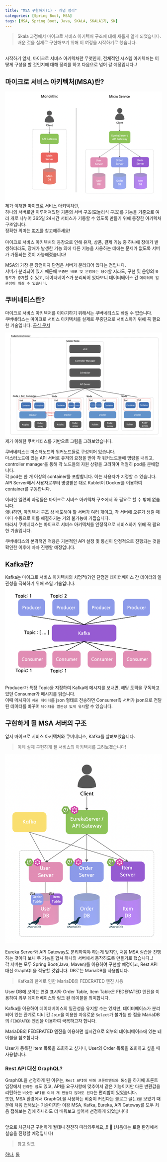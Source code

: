 ```yaml
---
title: "MSA 구현하기(1) - 개념 정리"
categories: [Spring Boot, MSA]
tags: [MSA, Spring Boot, Java, SKALA, SKALA1기, SK]
---
```


> Skala 과정에서 마이크로 서비스 아키텍처 구조에 대해 새롭게 알게 되었습니다.<br>
배운 것을 실제로 구현해보기 위해 이 여정을 시작하기로 했습니다.<br>

<br>
시작하기 앞서, 마이크로 서비스 아키텍처란 무엇인지, 전체적인 시스템 아키텍처는 어떻게 구성을 할 것인지에 대해 정리를 하고 다음으로 넘어 갈 예정입니다..!

## 마이크로 서비스 아키텍처(MSA)란?
![monolithic&msa](/assets/img/monolithic&msa.png)
제가 이해한 마이크로 서비스 아키텍처란,<br>하나의 서버로만 이루어져있던 기존의 서버 구조(모놀리식 구조)를 기능을 기준으로 여러 개로 나누어 365일 24시간 서비스가 기동할 수 있도록 만들기 위해 등장한 아키텍처 구조입니다.<br>
정확한 의미는 [여기](https://cloud.google.com/learn/what-is-microservices-architecture?hl=ko)를 참고해주세요!
<br><br>
마이크로 서비스 아키텍처의 등장으로 인해 유저, 상품, 결제 기능 중 하나에 장애가 발생하더라도, 장애가 발생한 기능 외에 다른 기능을 사용하는 데에는 문제가 없도록 서버가 가동되는 것이 가능해졌습니다!

MSA의 가장 큰 장점이자 단점은 서버가 분리되어 있다는 점입니다.<br>
서버가 분리되어 있기 때문에 `무중단 배포 및 운영에는 용이`할 지라도, 구현 및 운영의 `복잡도가 증가`할 수 있고, 데이터베이스가 분리되어 있다보니 데이터베이스 간 `데이터의 일관성이 깨질 수 있습니다`.

## 쿠버네티스란?
마이크로 서비스 아키텍처를 이야기하기 위해서는 쿠버네티스도 빠질 수 없습니다. <br>
쿠버네티스는 마이크로 서비스 아키텍처를 실제로 무중단으로 서비스하기 위해 꼭 필요한 기술입니다. [공식 문서](https://kubernetes.io/ko/docs/concepts/overview/)

![Kubernetes-Structure](/assets/img/kubernetes-structure.png)
제가 이해한 쿠버네티스를 기반으로 그림을 그려보았습니다.

쿠버네티스는 마스터노드와 워커노드들로 구성되어 있습니다.<br>
마스터노드에 있는 API 서버로 유저의 요청을 받아 각 워커노드들에 명령을 내리고, controller manager를 통해 각 노드들의 자원 상황을 고려하여 적절히 pod를 분배합니다.<br>
각 pod는 한 개 이상의 container를 포함합니다. 이는 사용자가 지정할 수 있습니다.<br>
API Server에서 사용자로부터 명령받은 대로 Kublet이 Docker를 이용하여 container를 구동합니다.<br>

이러한 일련의 과정들은 마이크로 서비스 아키텍처 구조에서 꼭 필요로 할 수 밖에 없습니다.<br>
왜냐하면, 아키텍처 구조 상 배포해야 할 서버가 여러 개이고, 각 서버에 오류가 생길 때마다 수동으로 이를 해결하기는 거의 불가능에 가깝습니다.<br>
따라서 쿠버네티스는 마이크로 서비스 아키텍처를 안정적으로 서비스하기 위해 꼭 필요한 기술입니다.<br>

쿠버네티스의 본격적인 적용은 기본적인 API 설정 및 통신이 안정적으로 진행되는 것을 확인한 이후에 차차 진행할 예정입니다.

## Kafka란?
Kafka는 마이크로 서비스 아키텍처의 치명적(?)인 단점인 데이터베이스 간 데이터의 일관성을 극복하기 위해 쓰일 기술입니다.<br>
![Kafka](/assets/img/kafka.png)
Producer가 특정 Topic을 지정하여 Kafka에 메시지를 보내면, 해당 토픽을 구독하고 있던 Consumer가 메시지를 읽습니다.<br>
이때 메시지에 `바뀐 데이터`를 json 형태로 전송하면 Consumer측 서버가 json으로 전달된 데이터를 바꾸어 `데이터를 일관성 있게 유지`할 수 있습니다.

## 구현하게 될 MSA 서버의 구조
앞서 마이크로 서비스 아키텍처와 쿠버네티스, Kafka를 살펴보았습니다.<br>
> 이제 실제 구현하게 될 서비스의 아키텍처를 그려보겠습니다!

![System-Architecture](/assets/img/system-architecture.png)

Eureka Server와 API Gateway도 분리하여야 하는게 맞지만, 처음 MSA 실습을 진행하는 것이다 보니 두 기능을 합쳐 하나의 서버에서 동작하도록 만들기로 했습니다..!<br>
각 서버는 모두 Spring Boot(Java, Maven)를 이용하여 구현할 예정이고, Rest API 대신 GraphQL을 적용할 것입니다. DB로는 MariaDB를 사용합니다.<br>
> Kafka의 한계로 인한 MariaDB의 FEDERATED 엔진 사용

User DB에 보이는 연결 표시와 Order Table, Item Table은 FEDERATED 엔진을 이용하여 외부 데이터베이스와 링크 된 테이블을 의미합니다.

Kafka를 이용하여 데이터베이스의 일관성을 유지할 수는 있지만, 데이터베이스가 분리되어 있는 관계로 디비 간 `Join`을 이용한 자유로운 `Select`가 불가능 한 점을 MariaDB의 `FEDERATED` 엔진을 이용하여 극복하고자 합니다.<br>

MariaDB의 FEDERATED 엔진을 이용하면 실시간으로 외부의 데이터베이스에 있는 테이블을 참조합니다.<br>

User가 등록한 Item 목록을 조회하고 싶거나, User의 Order 목록을 조회하고 싶을 때 사용합니다.

### Rest API 대신 GraphQL?
GraphQL을 선정하게 된 이유는, `Rest API에 비해 프론트엔드와 통신`을 하기에 프론트 입장에서 `편리한 점`도 있고, API를 요구사항에 맞추어서 같은 기능이지만 다른 반환값을 리턴하는 `비슷한 API를 여러 개 만들지 않아도 된다`는 편리함이 있었습니다.<br>
또한, MSA 환경에서 GraphQL을 사용하는 비중이 커진다는 블로그 글(..)을 보았기 때문에 처음 접해보는 기술이지만 이왕 MSA, Kafka, Eureka, API Gateway를 모두 처음 접해보는 김에 하나라도 더 배워보고 싶어서 선정하게 되었습니다!<br><br>

앞으로 차근차근 구현하게 될테니 천천히 따라와주세요,,!! 🥵 (처음에는 로컬 환경에서 실습을 진행할 예정입니다)

> 참고 링크

[하나](https://d2.naver.com/helloworld/0974525), [둘](https://developers.hyundaimotorgroup.com/blog/386)